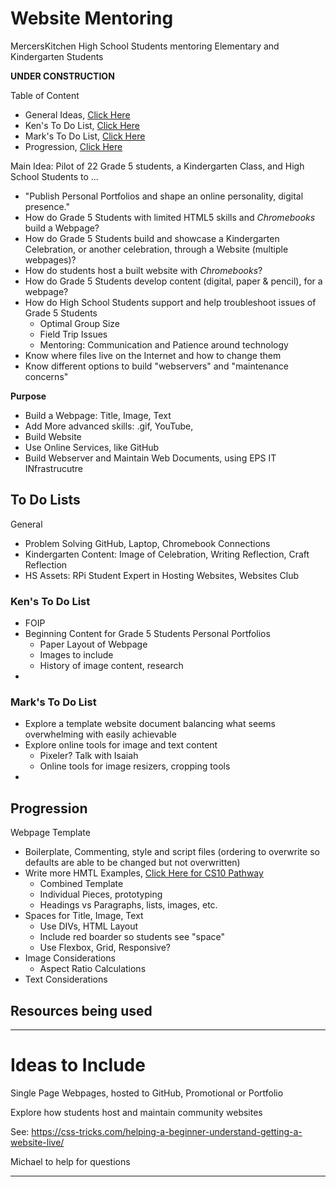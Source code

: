 # Website Mentoring
MercersKitchen High School Students mentoring Elementary and Kindergarten Students

**UNDER CONSTRUCTION**

Table of Content
- General Ideas, <a href="https://github.com/MercersKitchen/Website-Mentoring#to-do-lists">Click Here</a>
- Ken's To Do List, <a href="https://github.com/MercersKitchen/Website-Mentoring#kens-to-do-list">Click Here</a>
- Mark's To Do List, <a href="https://github.com/MercersKitchen/Website-Mentoring#marks-to-do-list">Click Here</a>
- Progression, <a href="https://github.com/MercersKitchen/Website-Mentoring#progression">Click Here</a>



Main Idea: Pilot of 22 Grade 5 students, a Kindergarten Class, and High School Students to ...
- "Publish Personal Portfolios and shape an online personality, digital presence."
- How do Grade 5 Students with limited HTML5 skills and *Chromebooks* build a Webpage?
- How do Grade 5 Students build and showcase a Kindergarten Celebration, or another celebration, through a Website (multiple webpages)?
- How do students host a built website with *Chromebooks*?
- How do Grade 5 Students develop content (digital, paper & pencil), for a webpage?
- How do High School Students support and help troubleshoot issues of Grade 5 Students
  - Optimal Group Size
  - Field Trip Issues
  - Mentoring: Communication and Patience around technology
- Know where files live on the Internet and how to change them
- Know different options to build "webservers" and "maintenance concerns"

**Purpose**
- Build a Webpage: Title, Image, Text
- Add More advanced skills: .gif, YouTube,
- Build Website
- Use Online Services, like GitHub
- Build Webserver and Maintain Web Documents, using EPS IT INfrastrucutre

## To Do Lists

General
- Problem Solving GitHub, Laptop, Chromebook Connections
- Kindergarten Content: Image of Celebration, Writing Reflection, Craft Reflection
- HS Assets: RPi Student Expert in Hosting Websites, Websites Club

### Ken's To Do List
- FOIP
- Beginning Content for Grade 5 Students Personal Portfolios
  - Paper Layout of Webpage
  - Images to include
  - History of image content, research
-

### Mark's To Do List
- Explore a template website document balancing what seems overwhelming with easily achievable
- Explore online tools for image and text content
  - Pixeler? Talk with Isaiah
  - Online tools for image resizers, cropping tools
-

## Progression

Webpage Template
- Boilerplate, Commenting, style and script files (ordering to overwrite so defaults are able to be changed but not overwritten)
- Write more HMTL Examples, <a href="https://github.com/MercersKitchen/CS10/tree/master/Websites/HTML%20Resources/HTML%20Examples">Click Here for CS10 Pathway</a>
  - Combined Template
  - Individual Pieces, prototyping
  - Headings vs Paragraphs, lists, images, etc.
- Spaces for Title, Image, Text
  - Use DIVs, HTML Layout
  - Include red boarder so students see "space"
  - Use Flexbox, Grid, Responsive?
- Image Considerations
  - Aspect Ratio Calculations
- Text Considerations

## Resources being used

---

# Ideas to Include
Single Page Webpages, hosted to GitHub, Promotional or Portfolio

Explore how students host and maintain community websites

See: https://css-tricks.com/helping-a-beginner-understand-getting-a-website-live/

Michael to help for questions

---

